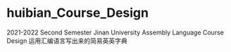 # huibian_Course_Design
2021-2022 Second Semester Jinan University Assembly Language Course Design
运用汇编语言写出来的简易英英字典
